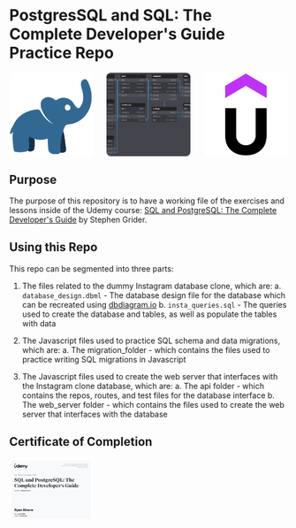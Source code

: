 # PostgresSQL and SQL: The Complete Developer's Guide Practice Repo

<div style="display: flex; justify-content: space-between;">
    <img src="images/dbcute.png" alt="dbcute" style="border-radius: 8px; width: 30%; object-fit: cover;">
    <img src="images/schema.png" alt="schema" style="border-radius: 8px; width: 30%; object-fit: cover;">
    <img src="images/udemy.png" alt="udemy" style="border-radius: 8px; width: 30%; object-fit: cover;">
</div>

## Purpose

The purpose of this repository is to have a working file of the exercises and lessons inside of the Udemy course: [SQL and PostgreSQL: The Complete Developer's Guide](https://www.udemy.com/course/sql-and-postgresql/) by Stephen Grider.

## Using this Repo

This repo can be segmented into three parts:

1. The files related to the dummy Instagram database clone, which are:
    a. `database_design.dbml` - The database design file for the database which can be recreated using [dbdiagram.io](https://dbdiagram.io/home)
    b. `insta_queries.sql` - The queries used to create the database and tables, as well as populate the tables with data

2. The Javascript files used to practice SQL schema and data migrations, which are:
    a. The migration_folder - which contains the files used to practice writing SQL migrations in Javascript

3. The Javascript files used to create the web server that interfaces with the Instagram clone database, which are:
    a. The api folder - which contains the repos, routes, and test files for the database interface
    b. The web_server folder - which contains the files used to create the web server that interfaces with the database

## Certificate of Completion

<img src="images/course_certificate.jpg" alt="udemy" style="border-radius: 8px; width: 30%; object-fit: cover;">


